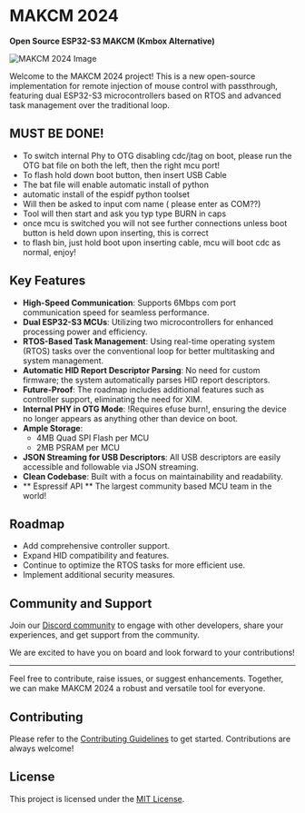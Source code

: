 # MAKCM 2024
**Open Source ESP32-S3 MAKCM (Kmbox Alternative)**

![MAKCM 2024 Image](https://github.com/user-attachments/assets/02ddc456-4abc-4676-8121-7f3084370923)

Welcome to the MAKCM 2024 project! This is a new open-source implementation for remote injection of mouse control with passthrough, featuring dual ESP32-S3 microcontrollers based on RTOS and advanced task management over the traditional loop.

## MUST BE DONE!
- To switch internal Phy to OTG disabling cdc/jtag on boot, please run the OTG bat file on both the left, then the right mcu port!
- To flash hold down boot button, then insert USB Cable
- The bat file will enable automatic install of python
- automatic install of the espidf python toolset
- Will then be asked to input com name ( please enter as COM??)
- Tool will then start and ask you typ type BURN in caps
- once mcu is switched you will not see further connections unless boot button is held down upon inserting, this is correct
- to flash bin, just hold boot upon inserting cable, mcu will boot cdc as normal, enjoy!

## Key Features

- **High-Speed Communication**: Supports 6Mbps com port communication speed for seamless performance.
- **Dual ESP32-S3 MCUs**: Utilizing two microcontrollers for enhanced processing power and efficiency.
- **RTOS-Based Task Management**: Using real-time operating system (RTOS) tasks over the conventional loop for better multitasking and system management.
- **Automatic HID Report Descriptor Parsing**: No need for custom firmware; the system automatically parses HID report descriptors.
- **Future-Proof**: The roadmap includes additional features such as controller support, eliminating the need for XIM.
- **Internal PHY in OTG Mode**: !Requires efuse burn!, ensuring the device no longer appears as anything other than device on boot.
- **Ample Storage**: 
  - 4MB Quad SPI Flash per MCU
  - 2MB PSRAM per MCU
- **JSON Streaming for USB Descriptors**: All USB descriptors are easily accessible and followable via JSON streaming.
- **Clean Codebase**: Built with a focus on maintainability and readability.
- ** Espressif API ** The largest community based MCU team in the world!

## Roadmap

- Add comprehensive controller support.
- Expand HID compatibility and features.
- Continue to optimize the RTOS tasks for more efficient use.
- Implement additional security measures.

## Community and Support

Join our [Discord community](https://discord.gg/6TJBVtdZbq) to engage with other developers, share your experiences, and get support from the community.

We are excited to have you on board and look forward to your contributions!

---

Feel free to contribute, raise issues, or suggest enhancements. Together, we can make MAKCM 2024 a robust and versatile tool for everyone.

## Contributing

Please refer to the [Contributing Guidelines](CONTRIBUTING.md) to get started. Contributions are always welcome!

## License

This project is licensed under the [MIT License](LICENSE).

